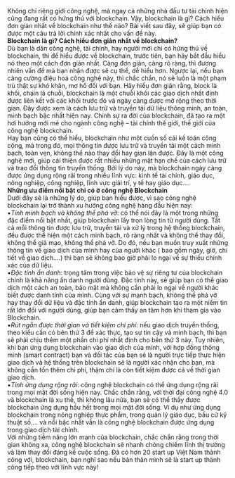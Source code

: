 Không chỉ riêng giới công nghệ, mà ngay cả những nhà đầu tư tài chính hiện cũng đang rất có hứng thú với blockchain. Vậy, blockchain là gì? Cách hiểu đơn giản nhất về blockchain như thế nào? Bài viết sau đây, sẽ giúp bạn có được một câu trả lời chính xác nhất cho vấn đề này. <br>
**Blockchain là gì? Cách hiểu đơn giản nhất về blockchain?**<br>
Dù bạn là dân công nghệ, tài chính, hay người mới chỉ có hứng thú về blockchain, thì để hiểu được về blockchain, trước tiên, bạn hãy bắt đầu hiểu nó theo một cách đơn giản nhất. Càng đơn giản, càng rõ ràng, thì đương nhiên vấn đề mà bạn nhận được sẽ cụ thể, dễ hiểu hơn. Ngược lại, nếu bạn càng cường điệu hoá công nghệ này, thì chắc chắn, nó sẽ luôn là một phạm trù thật sự khó khăn, mơ hồ đối với bạn.
Hãy hiểu đơn giản rằng, block là khối, chain là chuỗi, blockchain là một chuỗi khối các giao dịch nhất định được liên kết với các khối trước đó và ngày càng được mở rộng theo thời gian. Đây được xem là cách lưu trữ và truyền tải dữ liệu thông minh, an toàn, minh bạch bậc nhất hiện nay. Chính sự ra đời của blockchain, đã tạo ra một hơi hướng mới mẻ cho ngành công nghệ – tài chính thế giới, thế giới của công nghệ blockchain.<br>
Hay bạn cũng có thể hiểu, blockchain như một cuốn số cái kế toán công cộng, mà trong đó, mọi thông tin được lưu trữ và truyền tải một cách minh bạch, toàn vẹn, không thể nào thay đổi hay gian lận được. Đây là một công nghệ mới, giúp cải thiện được rất nhiều những mặt hạn chế của cách lưu trữ và trao đổi thông tin truyền thống. Bởi lý do này, mà blockchain ngày càng được ứng dụng rộng rãi trong nhiều lĩnh vực: kinh tế tài chính, giáo dục, nông nghiệp, công nghiệp, lĩnh vực giải trí, y tế hay giáo dục….<br>
**Những ưu điểm nổi bật chỉ có ở công nghệ Blockchain**<br>
Dưới đây sẽ là những lý do, giúp bạn hiểu được, vì sao công nghệ blockchain lại trở thành xu hướng công nghệ hàng đầu hiện nay:<br>
▪️*Tính minh bạch và không thể phá vỡ*: có thể nói đây là một trong những đặc điểm nổi bật nhất, giúp blockchain lấy trọn lòng tin từ người dùng. Tất cả mỗi thông tin được lưu trữ, truyền tải và xử lý trong hệ thống blockchain, đều được thể hiện một cách minh bạch, rõ ràng nhất và không thể thay đổi, không thể giả mạo, không thể phá vỡ. Do đó, nếu bạn muốn truy xuất những thông tin về giao dịch của mình hay của người khác ( bao gồm ngày, giờ, chi tiết về giao dịch….) thì bạn sẽ không bao giờ phải lo ngại về sự thiếu chính xác của dữ liệu.<br>
▪️*Đặc tính ẩn danh*: trọng tâm trong việc bảo vệ sự riêng tư của blockchain chính là khả năng ẩn danh người dùng. Đặc tính này, sẽ giúp bạn có thể giao dịch một cách an toàn, bảo mật mà không cần phải lo ngại về người khác biết được danh tính của mình. Cùng với sự mạnh bạch, không thể phá vỡ hay thay đổi dữ liệu và đặc tính ẩn danh, giúp blockchain tạo ra một niềm tin rất lớn đối với người dùng, giúp bạn cảm thấy an tâm hơn khi tham gia vào Blockchain.<br>
▪️*Rút ngắn được thời gian và tiết kiệm chi phí*: nếu giao dịch truyền thống, theo kiểu cần có bên thứ 3 để xác thực, tạo sự tin cậy và minh bạch, thì bạn sẽ phải chịu thêm một phần chi phí nhất định cho bên thứ 3 này. Tuy nhiên, khi bạn ứng dụng blockchain vào giao dịch của mình, với hợp đồng thông minh (smart contract) bạn và đối tác của bạn sẽ là người trực tiếp thực hiện giao dịch và hệ thống trên blockchain sẽ là người xác nhận cho bạn, mà không cần tốn thêm chi phí, thậm chí là còn tiết kiệm được cả về thời gian giao dịch.<br>
▪️*Tính ứng dụng rộng rãi*: công nghệ blockchain có thể ứng dụng rộng rãi trong mọi mặt đời sống hiện nay. Chắc chắn rằng, với thời đại công nghệ 4.0 và blockchain là xu thế, thì không lâu nữa, bạn sẽ có thể thấy được blockchain ứng dụng hầu hết trong mọi mặt đời sống. Ví dụ như ứng dụng blockchain trong nông nghiệp thực phẩm, trong quản lý giáo dục, bầu cử kỹ thuật số…. và nổi bậc nhất vẫn là công nghệ blockchain được ứng dụng trong giao dịch tài chính.<br>
Với những tiềm năng lớn mạnh của blockchain, chắc chắn rằng trong thời gian không xa, công nghệ blockchain sẽ nhanh chóng chiếm lĩnh thị trường và làm thay đổi đáng kể cuộc sống. Đã có hơn 20 start up Việt Nam thành công với, blockchain, bạn nghĩ sao nếu bản thân mình sẽ là start up thành công tiếp theo với lĩnh vực này!